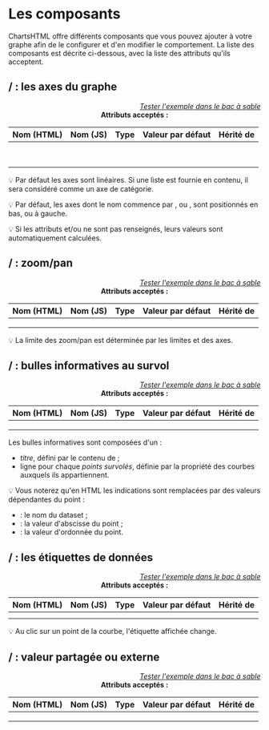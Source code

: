 <!DOCTYPE html>
<html lang="fr">
    <head>
        <meta charset="utf8"/>
        <title>ChartsHTML</title>
        <meta name="color-scheme" content="dark light">
        <meta name="viewport" content="width=device-width, initial-scale=1"/>
        <link   href="/skeleton/index.css"  rel="stylesheet">
        <script  src="/skeleton/index.js"  type="module"     blocking="render" async></script>
    </head>
    <body code-langs="html,js">
        <main>

# Les composants

ChartsHTML offre différents composants que vous pouvez ajouter à votre graphe afin de le configurer et d'en modifier le comportement. La liste des composants est décrite ci-dessous, avec la liste des attributs qu'ils acceptent.


<h2 id="scale" short="Scale"><script type="c-js">Scale</script>/<script type="c-html"><chart-scale></script> : les axes du graphe</h2>

<chart-playground name="component-scale" show="index.code,output"></chart-playground>
<div style="text-align:right"><a href="/playground/?example=component-scale"><i>Tester l'exemple dans le bac à sable</i></a></div>

<center><strong>Attributs acceptés :</strong></center>

<table>
    <thead>
        <tr><th>Nom (HTML)</th><th>Nom (JS)</th><th>Type</th><th>Valeur par défaut</th><th>Hérité de</th></tr>
    </thead>
    <tbody>
        <tr>
            <td></td><td><script type="c-text">content</script></td><td><script type="c-js">string[]</script></td><td><script type="c-js">null</script></td><td></td>
        </tr><tr>
            <td colspan="2"><script type="c-text">name</script></td><td><script type="c-js">string</script></td><td><script type="c-js">null</script></td><td><script type="c-js">GraphComponent</script></td>
        </tr><tr>
            <td colspan="2"><script type="c-text">min</script></td><td><script type="c-js">integer</script></td><td></td><td></td>
        </tr><tr>
            <td colspan="2"><script type="c-text">max</script></td><td><script type="c-js">integer</script></td><td></td><td></td>
        </tr><tr>
            <td colspan="2"><script type="c-text">position</script></td><td><script type="c-js">"right"|"left"</script><br/><script type="c-js">"top"|"bottom"</script></td><td></td><td></td>
        </tr>
    </tbody>
</table>

💡 Par défaut les axes sont linéaires. Si une liste est fournie en contenu, il sera considéré comme un axe de catégorie.

💡 Par défaut, les axes dont le nom commence par <script type="c-text">x</script>, ou <script type="c-text">y</script>, sont positionnés en bas, ou à gauche.

💡 Si les attributs <script type="c-text">min</script> et/ou <script type="c-text">max</script> ne sont pas renseignés, leurs valeurs sont automatiquement calculées.

<h2 id="zoom" short="Zoom"><script type="c-js">Zoom</script>/<script type="c-html"><chart-zoom></script> : zoom/pan</h2>

<chart-playground name="component-zoom" show="index.code,output"></chart-playground>
<div style="text-align:right"><a href="/playground/?example=component-zoom"><i>Tester l'exemple dans le bac à sable</i></a></div>

<center><strong>Attributs acceptés :</strong></center>

<table>
    <thead>
        <tr><th>Nom (HTML)</th><th>Nom (JS)</th><th>Type</th><th>Valeur par défaut</th><th>Hérité de</th></tr>
    </thead>
    <tbody>
        <tr>
            <td></td><td><script type="c-text">content</script></td><td><script type="c-js">string[]</script></td><td><script type="c-js">null</script></td><td></td>
        </tr><tr>
            <td colspan="2"><script type="c-text">name</script></td><td><script type="c-js">string</script></td><td><script type="c-js">null</script></td><td><script type="c-js">GraphComponent</script></td>
        </tr><tr>
            <td colspan="2"><script type="c-text">direction</script></td><td><script type="c-js">"x"|"y"|"xy"|"none"</script></td><td><script type="c-js">"xy"</script></td><td></td>
        </tr>
    </tbody>
</table>

💡 La limite des zoom/pan est déterminée par les limites <script type="c-text">min</script> et <script type="c-text">max</script> des axes.

<h2 id="tooltip" short="Tooltip"><script type="c-js">Tooltip</script>/<script type="c-html"><chart-tooltip></script> : bulles informatives au survol</h2>

<chart-playground name="component-tooltip" show="index.code,output"></chart-playground>
<div style="text-align:right"><a href="/playground/?example=component-tooltip"><i>Tester l'exemple dans le bac à sable</i></a></div>

<center><strong>Attributs acceptés :</strong></center>

<table>
    <thead>
        <tr><th>Nom (HTML)</th><th>Nom (JS)</th><th>Type</th><th>Valeur par défaut</th><th>Hérité de</th></tr>
    </thead>
    <tbody>
        <tr>
            <td></td><td><script type="c-text">content</script></td><td><script type="c-js">string</script></td><td><script type="c-js">null</script></td><td></td>
        </tr><tr>
            <td colspan="2"><script type="c-text">name</script></td><td><script type="c-js">string</script></td><td><script type="c-js">null</script></td><td><script type="c-js">GraphComponent</script></td>
        </tr><tr>
            <td colspan="2"><script type="c-text">direction</script></td><td><script type="c-js">"x"|"y"|"xy"</script></td><td><script type="c-js">"xy"</script></td><td></td>
        </tr>
    </tbody>
</table>

Les bulles informatives sont composées d'un :
- *titre*, défini par le contenu de <script type="c-js">Tooltip</script> ;
- ligne pour chaque *points survolés*, définie par la propriété <script type="c-js">tooltip</script> des courbes auxquels ils appartiennent.

💡 Vous noterez qu'en HTML les indications <script type="c-text">@{...}</script>  sont remplacées par des valeurs dépendantes du point :

- <script type="c-js">@{name}</script> : le nom du dataset ;
- <script type="c-js">@{x}</script> : la valeur d'abscisse du point ;
- <script type="c-js">@{y}</script> : la valeur d'ordonnée du point.

<h2 id="datalabels" short="Datalabels"><script type="c-js">Datalabels</script>/<script type="c-html"><chart-datalabels></script> : les étiquettes de données</h2>

<chart-playground name="component-datalabels" show="index.code,output"></chart-playground>
<div style="text-align:right"><a href="/playground/?example=component-datalabels"><i>Tester l'exemple dans le bac à sable</i></a></div>

<center><strong>Attributs acceptés :</strong></center>

<table>
    <thead>
        <tr><th>Nom (HTML)</th><th>Nom (JS)</th><th>Type</th><th>Valeur par défaut</th><th>Hérité de</th></tr>
    </thead>
    <tbody>
        <tr>
            <td></td><td><script type="c-text">content</script></td><td><script type="c-js">string[]</script></td><td><script type="c-js">null</script></td><td></td>
        </tr><tr>
            <td colspan="2"><script type="c-text">name</script></td><td><script type="c-js">string</script></td><td><script type="c-js">null</script></td><td><script type="c-js">GraphComponent</script></td>
        </tr>
    </tbody>
</table>

💡 Au clic sur un point de la courbe, l'étiquette affichée change.

<h2 id="value" short="Value"><script type="c-js">Value</script>/<script type="c-html"><chart-value></script> : valeur partagée ou externe</h2>

<chart-playground name="component-value" show="index.code,output"></chart-playground>
<div style="text-align:right"><a href="/playground/?example=component-value"><i>Tester l'exemple dans le bac à sable</i></a></div>

<center><strong>Attributs acceptés :</strong></center>

<table>
    <thead>
        <tr><th>Nom (HTML)</th><th>Nom (JS)</th><th>Type</th><th>Valeur par défaut</th><th>Hérité de</th></tr>
    </thead>
    <tbody>
        <tr>
            <td></td><td><script type="c-text">content</script></td><td><script type="c-js">any</script></td><td><script type="c-js">null</script></td><td></td>
        </tr><tr>
            <td colspan="2"><script type="c-text">name</script></td><td><script type="c-js">string</script></td><td><script type="c-js">null</script></td><td><script type="c-js">GraphComponent</script></td>
        </tr><tr>
            <td colspan="2"><script type="c-text">type</script></td><td><script type="c-js">string</script></td><td><script type="c-js">"string"</script></td><td></td>
        </tr>
    </tbody>
</table>

</main>
    </body>
</html>